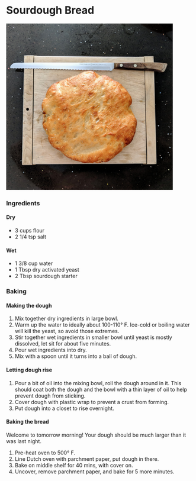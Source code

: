 # Sourdough Bread

<img alt="Baked Sourdough Boule" src="sourdough-bread.jpg" width=450 height=450/>

### Ingredients

#### Dry
- 3 cups flour
- 2 1/4 tsp salt

#### Wet
- 1 3/8 cup water
- 1 Tbsp dry activated yeast
- 2 Tbsp sourdough starter

### Baking

#### Making the dough
1. Mix together dry ingredients in large bowl.
2. Warm up the water to ideally about 100-110° F. Ice-cold or boiling water will kill the yeast, so avoid those extremes.
2. Stir together wet ingredients in smaller bowl until yeast is mostly dissolved, let sit for about five minutes.
3. Pour wet ingredients into dry.
4. Mix with a spoon until it turns into a ball of dough.

#### Letting dough rise
1. Pour a bit of oil into the mixing bowl, roll the dough around in it. This should coat both the dough and the bowl with a thin layer of oil to help prevent dough from sticking.
2. Cover dough with plastic wrap to prevent a crust from forming.
3. Put dough into a closet to rise overnight.

#### Baking the bread
Welcome to tomorrow morning! Your dough should be much larger than it was last night.
1. Pre-heat oven to 500° F.
2. Line Dutch oven with parchment paper, put dough in there.
3. Bake on middle shelf for 40 mins, with cover on.
4. Uncover, remove parchment paper, and bake for 5 more minutes.
